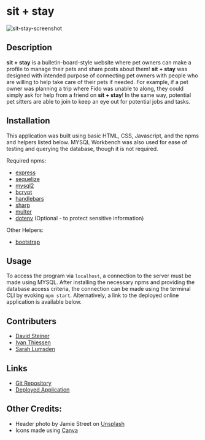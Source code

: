 # sit + stay

![sit-stay-screenshot](https://user-images.githubusercontent.com/90315740/150914795-e468cbb5-d3ef-428c-8bd9-a3ec38f5976f.png)

## Description
**sit + stay** is a bulletin-board-style website where pet owners can make a profile to manage their pets and share posts about them! **sit + stay** was designed with intended purpose of connecting pet owners with people who are willing to help take care of their pets if needed. For example, if a pet owner was planning a trip where Fido was unable to along, they could simply ask for help from a friend on **sit + stay**! In the same way, potential pet sitters are able to join to keep an eye out for potential jobs and tasks.

## Installation
This application was built using basic HTML, CSS, Javascript, and the npms and helpers listed below. MYSQL Workbench was also used for ease of testing and querying the database, though it is not required.

Required npms:
- [express](https://www.npmjs.com/package/express)
- [sequelize](https://www.npmjs.com/package/sequelize)
- [mysql2](https://www.npmjs.com/package/mysql2)
- [bcrypt](https://www.npmjs.com/package/bcrypt)
- [handlebars](https://www.npmjs.com/package/handlebars)
- [sharp](https://www.npmjs.com/package/sharp)
- [multer](https://www.npmjs.com/package/multer)
- [dotenv](https://www.npmjs.com/package/dotenv) (Optional - to protect sensitive information)

Other Helpers:
- [bootstrap](https://www.npmjs.com/package/bootstrap)

## Usage
To access the program via `localhost`, a connection to the server must be made using MYSQL. After installing the necessary npms and providing the database access criteria, the connection can be made using the terminal CLI by evoking `npm start`. Alternatively, a link to the deployed online application is available below.

## Contributers
- [David Steiner](https://github.com/spaghettimedic)
- [Ivan Thiessen](https://github.com/Ivanicus18)
- [Sarah Lumsden](https://github.com/slumsd01)

## Links
- [Git Repository](https://github.com/slumsd01/fuzzy-octo-doodle)
- [Deployed Application](https://sit-stay-project-2.herokuapp.com/)

## Other Credits:
- Header photo by Jamie Street on [Unsplash](https://unsplash.com/photos/s9Tf1eBDFqw)
- Icons made using [Canva](https://www.canva.com/)
